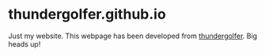 # thundergolfer.github.io

Just my website. This webpage has been developed from [thundergolfer](https://github.com/thundergolfer/thundergolfer.github.io). Big heads up!
